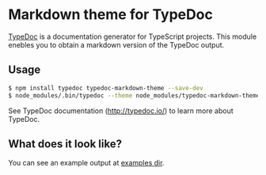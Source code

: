 # Markdown theme for TypeDoc

[TypeDoc](http://typedoc.io/) is a documentation generator for TypeScript projects.
This module enebles you to obtain a markdown version of the TypeDoc output.

## Usage

```bash
$ npm install typedoc typedoc-markdown-theme --save-dev
$ node_modules/.bin/typedoc --theme node_modules/typedoc-markdown-theme/bin --out doc path/to/ts/dir
```

See TypeDoc documentation (http://typedoc.io/) to learn more about TypeDoc.

## What does it look like?

You can see an example output at [examples dir](https://github.com/kimamula/typedoc-markdown-theme/tree/master/examples).
